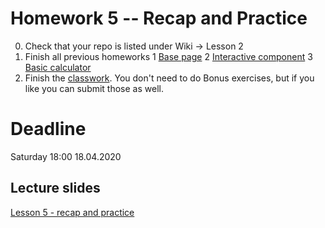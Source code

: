 # Homework 5 -- Recap and Practice

0) Check that your repo is listed under Wiki -> Lesson 2
1) Finish all previous homeworks
  1 [Base page](https://mrtim.github.io/js-munich-2020-spring/homework/1_base_page)
  2 [Interactive component](https://mrtim.github.io/js-munich-2020-spring/homework/3_first_interactive_component)
  3 [Basic calculator](https://mrtim.github.io/js-munich-2020-spring/lessons/4_numbers/classwork)
2) Finish the [classwork](https://mrtim.github.io/js-munich-2020-spring/lessons/5_recap_and_practice/classwork). You don't need to do Bonus exercises, but if you like you can submit those as well.

# Deadline

Saturday 18:00 18.04.2020

## Lecture slides

[Lesson 5 - recap and practice](https://mrtim.github.io/js-munich-2020-spring/lessons/5_recap_and_practice)
